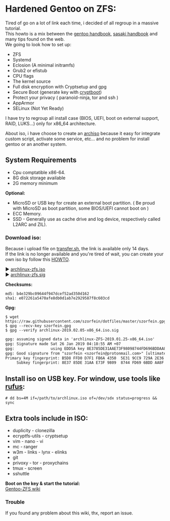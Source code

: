 # Hardened Gentoo on ZFS:

Tired of go on a lot of link each time, i decided of all regroup in a massive tutorial.  
This howto is a mix between the [gentoo handbook](https://wiki.gentoo.org/wiki/Handbook:AMD64), [sasaki handbook](https://wiki.gentoo.org/wiki/Sakaki%27s_EFI_Install_Guide) and many tips found on the web.  
We going to look how to set up:

+ ZFS
+ Systemd
+ Eclosion (A minimal initramfs)
+ Grub2 or efistub
+ CPU flags
+ The kernel source
+ Full disk encryption with Cryptsetup and gpg
+ Secure Boot (generate key with [cryptboot](https://github.com/xmikos/cryptboot))
+ Protect your privacy ( paranoid-ninja, tor and ssh )
+ AppArmor 
+ SELinux (Not Yet Ready)

I have try to regroup all install case (BIOS, UEFI, boot on external support, RAID, LUKS...) only for x86_64 architecture.

About iso, i have choose to create an [archiso](https://wiki.archlinux.org/index.php/Archiso) because it easy for integrate custom script, activate some service, etc... and no problem for install gentoo or an another system.

## System Requirements

* Cpu comptatible x86-64.
* 8G disk storage available
* 2G memory minimum
    
**Optional:**

* MicroSD or USB key for create an external boot partition. ( Be proud with MicroSD as boot partition, some BIOS/UEFI cannot boot on )
* ECC Memory.
* SSD - Generally use as cache drive and log device, respectively called L2ARC and ZIL).  

### Download iso:

Because i upload file on [transfer.sh](https://transfer.sh), the link is available only 14 days.  
If the link is no longer available and you're tired of wait, you can create your own iso by follow this [HOWTO](https://szorfein.github.io/zfs/make-your-own-archiso-with-ZFS/).

:arrow_forward: [archlinux-zfs.iso](https://transfer.sh/r5V83/archlinux-2019.02.05-x86_64.iso)  
:arrow_forward: [archlinux-zfs.sig](https://raw.githubusercontent.com/szorfein/Gentoo-ZFS/master/archlinux-2019.02.05-x86_64.iso.sig)  

**Checksums:**

    md5: b4e329bc09644f947dcef52ad350d162 
    sha1: e072261a5470afe8db0d1ab7e2929587f8c603cd

**Gpg:**

    $ wget https://raw.githubusercontent.com/szorfein/dotfiles/master/szorfein.gpg
    $ gpg --recv-key szorfein.gpg
    $ gpg --verify archlinux-2019.02.05-x86_64.iso.sig

```txt
gpg: assuming signed data in 'archlinux-ZFS-2019.01.25-x86_64.iso'
gpg: Signature made Sat 26 Jan 2019 04:18:55 AM +07
gpg:                using EDDSA key 8E3785DE31AAE73F98098744FD696BDDAA8FDC50
gpg: Good signature from "szorfein <szorfein@protonmail.com>" [ultimate]
Primary key fingerprint: B5D8 FFD0 D7F1 FB6A 4350  5E31 9CC9 729A 2E36 9CB3
     Subkey fingerprint: 8E37 85DE 31AA E73F 9809  8744 FD69 6BDD AA8F DC50
```

## Install iso on USB key. For window, use tools like [rufus](https://rufus.akeo.ie/):  

    # dd bs=4M if=/path/to/archlinux.iso of=/dev/sdx status=progress && sync

## Extra tools include in ISO:

* duplicity - clonezilla
* ecryptfs-utils - cryptsetup
* vim - nano - vi
* mc - ranger
* w3m - links - lynx - elinks
* git
* privoxy - tor - proxychains
* tmux - screen
* sshuttle

**Boot on the key & start the tutorial:**  
[Gentoo-ZFS wiki](https://github.com/szorfein/Gentoo-ZFS/wiki)  

### Trouble

If you found any problem about this wiki, thx, report an issue.  
